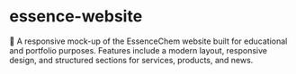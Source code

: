 # essence-website
🌱 A responsive mock-up of the EssenceChem website built for educational and portfolio purposes. Features include a modern layout, responsive design, and structured sections for services, products, and news.
